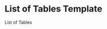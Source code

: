 # List of Tables Template

<!-- Usage: Add this file as `list_of_tables.md` if your paper includes multiple tables and the style or institution requires a list. Optional for most short papers. -->

List of Tables

<!-- List all tables and their page numbers here. -->
